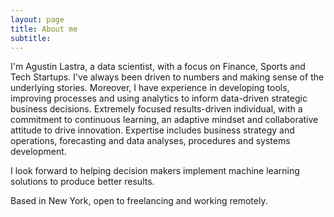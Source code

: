 ```yaml
---
layout: page
title: About me
subtitle:
---
```


I'm Agustin Lastra, a data scientist, with a focus on Finance, Sports and Tech Startups. I've always been driven to numbers and making sense of the underlying stories. Moreover, I have experience in developing tools, improving processes and using analytics to inform data-driven strategic business decisions. Extremely focused results-driven individual, with a commitment to continuous learning, an adaptive mindset and collaborative attitude to drive innovation. Expertise includes business strategy and operations, forecasting and data analyses, procedures and systems development.

I look forward to helping decision makers implement machine learning solutions to produce better results.

Based in New York, open to freelancing and working remotely.

